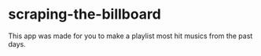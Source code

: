 # scraping-the-billboard

This app was made for you to make a playlist  most hit musics from the past days.  
